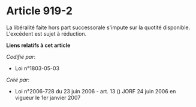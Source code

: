 # Article 919-2

La libéralité faite hors part successorale s'impute sur la quotité disponible. L'excédent est sujet à réduction.

**Liens relatifs à cet article**

_Codifié par_:

  - Loi n°1803-05-03

_Créé par_:

  - Loi n°2006-728 du 23 juin 2006 - art. 13 () JORF 24 juin 2006 en vigueur le 1er janvier 2007
